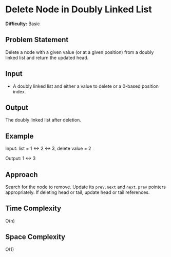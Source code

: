 # Delete Node in Doubly Linked List

**Difficulty:** Basic

## Problem Statement
Delete a node with a given value (or at a given position) from a doubly linked list and return the updated head.

## Input
- A doubly linked list and either a value to delete or a 0-based position index.

## Output
The doubly linked list after deletion.

## Example
Input: list = 1 <-> 2 <-> 3, delete value = 2

Output: 1 <-> 3

## Approach
Search for the node to remove. Update its `prev.next` and `next.prev` pointers appropriately. If deleting head or tail, update head or tail references.

## Time Complexity
O(n)

## Space Complexity
O(1)
